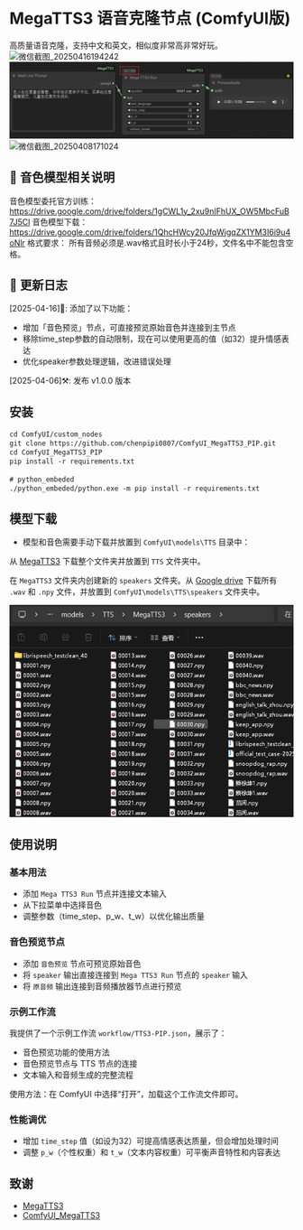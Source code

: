 

# MegaTTS3 语音克隆节点 (ComfyUI版)

高质量语音克隆，支持中文和英文，相似度非常高非常好玩。
![微信截图_20250416194242](https://github.com/user-attachments/assets/25341a4f-a300-4318-953e-f45d8d3fe150)
![image](https://github.com/billwuhao/ComfyUI_MegaTTS3/blob/main/images/2025-04-06_13-52-57.png)
![微信截图_20250408171024](https://github.com/user-attachments/assets/47f01ba1-cd9a-4510-b199-bc75ce2cc4bd)

## 📣 音色模型相关说明

音色模型委托官方训练：https://drive.google.com/drive/folders/1gCWL1y_2xu9nIFhUX_OW5MbcFuB7J5Cl
音色模型下载：https://drive.google.com/drive/folders/1QhcHWcy20JfqWjgqZX1YM3I6i9u4oNlr
格式要求： 所有音频必须是.wav格式且时长小于24秒，文件名中不能包含空格。


## 📣 更新日志

[2025-04-16]🔄: 添加了以下功能：
- 增加「音色预览」节点，可直接预览原始音色并连接到主节点
- 移除time_step参数的自动限制，现在可以使用更高的值（如32）提升情感表达
- 优化speaker参数处理逻辑，改进错误处理

[2025-04-06]⚒️: 发布 v1.0.0 版本

## 安装

```
cd ComfyUI/custom_nodes
git clone https://github.com/chenpipi0807/ComfyUI_MegaTTS3_PIP.git
cd ComfyUI_MegaTTS3_PIP
pip install -r requirements.txt

# python_embeded
./python_embeded/python.exe -m pip install -r requirements.txt
```

## 模型下载

- 模型和音色需要手动下载并放置到 `ComfyUI\models\TTS` 目录中：

从 [MegaTTS3](https://huggingface.co/ByteDance/MegaTTS3/tree/main) 下载整个文件夹并放置到 `TTS` 文件夹中。

在 `MegaTTS3` 文件夹内创建新的 `speakers` 文件夹。从 [Google drive](https://drive.google.com/drive/folders/1QhcHWcy20JfqWjgqZX1YM3I6i9u4oNlr) 下载所有 `.wav` 和 `.npy` 文件，并放置到 `ComfyUI\models\TTS\speakers` 文件夹中。

![image](https://github.com/billwuhao/ComfyUI_MegaTTS3/blob/main/images/2025-04-06_14-49-12.png)

## 使用说明

### 基本用法
- 添加 `Mega TTS3 Run` 节点并连接文本输入
- 从下拉菜单中选择音色
- 调整参数（time_step、p_w、t_w）以优化输出质量

### 音色预览节点
- 添加 `音色预览` 节点可预览原始音色
- 将 `speaker` 输出直接连接到 `Mega TTS3 Run` 节点的 `speaker` 输入
- 将 `原音频` 输出连接到音频播放器节点进行预览

### 示例工作流
我提供了一个示例工作流 `workflow/TTS3-PIP.json`，展示了：
- 音色预览功能的使用方法
- 音色预览节点与 TTS 节点的连接
- 文本输入和音频生成的完整流程

使用方法：在 ComfyUI 中选择“打开”，加载这个工作流文件即可。

### 性能调优
- 增加 `time_step` 值（如设为32）可提高情感表达质量，但会增加处理时间
- 调整 `p_w`（个性权重）和 `t_w`（文本内容权重）可平衡声音特性和内容表达

## 致谢

- [MegaTTS3](https://github.com/bytedance/MegaTTS3)
- [ComfyUI_MegaTTS3](https://github.com/billwuhao/ComfyUI_MegaTTS3)
